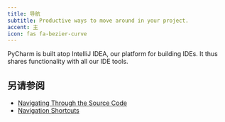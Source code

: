 ```yaml
---
title: 导航
subtitle: Productive ways to move around in your project.
accent: 主
icon: fas fa-bezier-curve
---
```


PyCharm is built atop IntelliJ IDEA, our platform for building IDEs. It thus shares functionality with all our IDE tools.

## 另请参阅
- [Navigating Through the Source Code](https://www.jetbrains.com/help/pycharm/navigating-through-the-source-code.html)
- [Navigation Shortcuts](https://www.jetbrains.com/help/pycharm/navigation-in-source-code.html)
